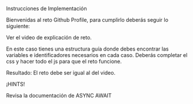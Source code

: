 Instrucciones de Implementación

Bienvenidas al reto Github Profile, para cumplirlo deberás seguir lo siguiente:

Ver el video de explicación de reto.

En este caso tienes una estructura guía donde debes encontrar las variables e identificadores necesarios en cada caso.
Deberás completar el css y hacer todo el js para que el reto funcione.

Resultado: El reto debe ser igual al del video.

¡HINTS!

Revisa la documentación de ASYNC AWAIT
